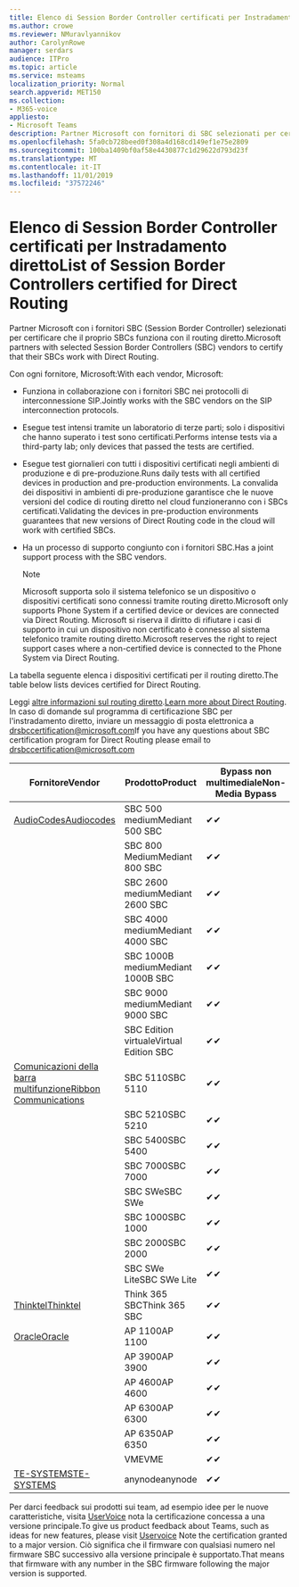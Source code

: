 ```yaml
---
title: Elenco di Session Border Controller certificati per Instradamento diretto
ms.author: crowe
ms.reviewer: NMuravlyannikov
author: CarolynRowe
manager: serdars
audience: ITPro
ms.topic: article
ms.service: msteams
localization_priority: Normal
search.appverid: MET150
ms.collection:
- M365-voice
appliesto:
- Microsoft Teams
description: Partner Microsoft con fornitori di SBC selezionati per certificare il lavoro di SBCs con il routing diretto.
ms.openlocfilehash: 5fa0cb728beed0f308a4d168cd149ef1e75e2809
ms.sourcegitcommit: 100ba1409bf0af58e4430877c1d29622d793d23f
ms.translationtype: MT
ms.contentlocale: it-IT
ms.lasthandoff: 11/01/2019
ms.locfileid: "37572246"
---
```

# <a name="list-of-session-border-controllers-certified-for-direct-routing"></a><span data-ttu-id="e18f3-103">Elenco di Session Border Controller certificati per Instradamento diretto</span><span class="sxs-lookup"><span data-stu-id="e18f3-103">List of Session Border Controllers certified for Direct Routing</span></span>

<span data-ttu-id="e18f3-104">Partner Microsoft con i fornitori SBC (Session Border Controller) selezionati per certificare che il proprio SBCs funziona con il routing diretto.</span><span class="sxs-lookup"><span data-stu-id="e18f3-104">Microsoft partners with selected Session Border Controllers (SBC) vendors to certify that their SBCs work with Direct Routing.</span></span> 

<span data-ttu-id="e18f3-105">Con ogni fornitore, Microsoft:</span><span class="sxs-lookup"><span data-stu-id="e18f3-105">With each vendor, Microsoft:</span></span> 

- <span data-ttu-id="e18f3-106">Funziona in collaborazione con i fornitori SBC nei protocolli di interconnessione SIP.</span><span class="sxs-lookup"><span data-stu-id="e18f3-106">Jointly works with the SBC vendors on the SIP interconnection protocols.</span></span>
- <span data-ttu-id="e18f3-107">Esegue test intensi tramite un laboratorio di terze parti; solo i dispositivi che hanno superato i test sono certificati.</span><span class="sxs-lookup"><span data-stu-id="e18f3-107">Performs intense tests via a third-party lab; only devices that passed the tests are certified.</span></span> 
- <span data-ttu-id="e18f3-108">Esegue test giornalieri con tutti i dispositivi certificati negli ambienti di produzione e di pre-produzione.</span><span class="sxs-lookup"><span data-stu-id="e18f3-108">Runs daily tests with all certified devices in production and pre-production environments.</span></span> <span data-ttu-id="e18f3-109">La convalida dei dispositivi in ambienti di pre-produzione garantisce che le nuove versioni del codice di routing diretto nel cloud funzioneranno con i SBCs certificati.</span><span class="sxs-lookup"><span data-stu-id="e18f3-109">Validating the devices in pre-production environments guarantees that new versions of Direct Routing code in the cloud will work with certified SBCs.</span></span> 
- <span data-ttu-id="e18f3-110">Ha un processo di supporto congiunto con i fornitori SBC.</span><span class="sxs-lookup"><span data-stu-id="e18f3-110">Has a joint support process with the SBC vendors.</span></span>


  > [!NOTE]
  > <span data-ttu-id="e18f3-111">Microsoft supporta solo il sistema telefonico se un dispositivo o dispositivi certificati sono connessi tramite routing diretto.</span><span class="sxs-lookup"><span data-stu-id="e18f3-111">Microsoft only supports Phone System if a certified device or devices are connected via Direct Routing.</span></span> <span data-ttu-id="e18f3-112">Microsoft si riserva il diritto di rifiutare i casi di supporto in cui un dispositivo non certificato è connesso al sistema telefonico tramite routing diretto.</span><span class="sxs-lookup"><span data-stu-id="e18f3-112">Microsoft reserves the right to reject support cases where a non-certified device is connected to the Phone System via Direct Routing.</span></span> 

<span data-ttu-id="e18f3-113">La tabella seguente elenca i dispositivi certificati per il routing diretto.</span><span class="sxs-lookup"><span data-stu-id="e18f3-113">The table below lists devices certified for Direct Routing.</span></span> 

<span data-ttu-id="e18f3-114">Leggi [altre informazioni sul routing diretto](https://aka.ms/dr).</span><span class="sxs-lookup"><span data-stu-id="e18f3-114">[Learn more about Direct Routing](https://aka.ms/dr).</span></span> <span data-ttu-id="e18f3-115">In caso di domande sul programma di certificazione SBC per l'instradamento diretto, inviare un messaggio di posta elettronica a drsbccertification@microsoft.com</span><span class="sxs-lookup"><span data-stu-id="e18f3-115">If you have any questions about SBC certification program for Direct Routing please email to drsbccertification@microsoft.com</span></span>


|                                                       <span data-ttu-id="e18f3-116">Fornitore</span><span class="sxs-lookup"><span data-stu-id="e18f3-116">Vendor</span></span>                                                        |       <span data-ttu-id="e18f3-117">Prodotto</span><span class="sxs-lookup"><span data-stu-id="e18f3-117">Product</span></span>       | <span data-ttu-id="e18f3-118">Bypass non multimediale</span><span class="sxs-lookup"><span data-stu-id="e18f3-118">Non-Media Bypass</span></span> | <span data-ttu-id="e18f3-119">Bypass multimediale</span><span class="sxs-lookup"><span data-stu-id="e18f3-119">Media Bypass</span></span> | <span data-ttu-id="e18f3-120">Versione software</span><span class="sxs-lookup"><span data-stu-id="e18f3-120">Software Version</span></span> |
|---------------------------------------------------------------------------------------------------------------------|---------------------|------------------|--------------|------------------|
| [<span data-ttu-id="e18f3-121">AudioCodes</span><span class="sxs-lookup"><span data-stu-id="e18f3-121">Audiocodes</span></span>](https://www.audiocodes.com/solutions-products/products/products-for-microsoft-365/direct-routing-for-microsoft-teams) |   <span data-ttu-id="e18f3-122">SBC 500 medium</span><span class="sxs-lookup"><span data-stu-id="e18f3-122">Mediant 500 SBC</span></span>   |     <span data-ttu-id="e18f3-123">&#10004;</span><span class="sxs-lookup"><span data-stu-id="e18f3-123">&#10004;</span></span>     |   <span data-ttu-id="e18f3-124">&#10004;</span><span class="sxs-lookup"><span data-stu-id="e18f3-124">&#10004;</span></span>    |  <span data-ttu-id="e18f3-125">7.20 a. 250</span><span class="sxs-lookup"><span data-stu-id="e18f3-125">7.20A.250</span></span>   |
|                                                                                                                     |   <span data-ttu-id="e18f3-126">SBC 800 Medium</span><span class="sxs-lookup"><span data-stu-id="e18f3-126">Mediant 800 SBC</span></span>   |     <span data-ttu-id="e18f3-127">&#10004;</span><span class="sxs-lookup"><span data-stu-id="e18f3-127">&#10004;</span></span>     |   <span data-ttu-id="e18f3-128">&#10004;</span><span class="sxs-lookup"><span data-stu-id="e18f3-128">&#10004;</span></span>     |  <span data-ttu-id="e18f3-129">7.20 a. 250</span><span class="sxs-lookup"><span data-stu-id="e18f3-129">7.20A.250</span></span>   |
|                                                                                                                     |  <span data-ttu-id="e18f3-130">SBC 2600 medium</span><span class="sxs-lookup"><span data-stu-id="e18f3-130">Mediant 2600 SBC</span></span>   |     <span data-ttu-id="e18f3-131">&#10004;</span><span class="sxs-lookup"><span data-stu-id="e18f3-131">&#10004;</span></span>     |   <span data-ttu-id="e18f3-132">&#10004;</span><span class="sxs-lookup"><span data-stu-id="e18f3-132">&#10004;</span></span>    |  <span data-ttu-id="e18f3-133">7.20 a. 250</span><span class="sxs-lookup"><span data-stu-id="e18f3-133">7.20A.250</span></span>   |
|                                                                                                                     |  <span data-ttu-id="e18f3-134">SBC 4000 medium</span><span class="sxs-lookup"><span data-stu-id="e18f3-134">Mediant 4000 SBC</span></span>   |     <span data-ttu-id="e18f3-135">&#10004;</span><span class="sxs-lookup"><span data-stu-id="e18f3-135">&#10004;</span></span>     |   <span data-ttu-id="e18f3-136">&#10004;</span><span class="sxs-lookup"><span data-stu-id="e18f3-136">&#10004;</span></span>     |  <span data-ttu-id="e18f3-137">7.20 a. 250</span><span class="sxs-lookup"><span data-stu-id="e18f3-137">7.20A.250</span></span>   |
|                                                                                                                     | <span data-ttu-id="e18f3-138">SBC 1000B medium</span><span class="sxs-lookup"><span data-stu-id="e18f3-138">Mediant 1000B  SBC</span></span>  |     <span data-ttu-id="e18f3-139">&#10004;</span><span class="sxs-lookup"><span data-stu-id="e18f3-139">&#10004;</span></span>     |   <span data-ttu-id="e18f3-140">In sospeso</span><span class="sxs-lookup"><span data-stu-id="e18f3-140">Pending</span></span>     |  <span data-ttu-id="e18f3-141">7.20 a. 250</span><span class="sxs-lookup"><span data-stu-id="e18f3-141">7.20A.250</span></span>  |
|                                                                                                                     | <span data-ttu-id="e18f3-142">SBC 9000 medium</span><span class="sxs-lookup"><span data-stu-id="e18f3-142">Mediant 9000  SBC</span></span>  |     <span data-ttu-id="e18f3-143">&#10004;</span><span class="sxs-lookup"><span data-stu-id="e18f3-143">&#10004;</span></span>     |   <span data-ttu-id="e18f3-144">&#10004;</span><span class="sxs-lookup"><span data-stu-id="e18f3-144">&#10004;</span></span>     |  <span data-ttu-id="e18f3-145">7.20 a. 250</span><span class="sxs-lookup"><span data-stu-id="e18f3-145">7.20A.250</span></span>   |                                                                       
|                                                                                                                     | <span data-ttu-id="e18f3-146">SBC Edition virtuale</span><span class="sxs-lookup"><span data-stu-id="e18f3-146">Virtual Edition SBC</span></span> |     <span data-ttu-id="e18f3-147">&#10004;</span><span class="sxs-lookup"><span data-stu-id="e18f3-147">&#10004;</span></span>     |   <span data-ttu-id="e18f3-148">&#10004;</span><span class="sxs-lookup"><span data-stu-id="e18f3-148">&#10004;</span></span>     |  <span data-ttu-id="e18f3-149">7.20 a. 250</span><span class="sxs-lookup"><span data-stu-id="e18f3-149">7.20A.250</span></span> |
|  [<span data-ttu-id="e18f3-150">Comunicazioni della barra multifunzione</span><span class="sxs-lookup"><span data-stu-id="e18f3-150">Ribbon Communications</span></span>](https://ribboncommunications.com/solutions/enterprise-solutions/microsoft-skype-business)  |      <span data-ttu-id="e18f3-151">SBC 5110</span><span class="sxs-lookup"><span data-stu-id="e18f3-151">SBC 5110</span></span>       |     <span data-ttu-id="e18f3-152">&#10004;</span><span class="sxs-lookup"><span data-stu-id="e18f3-152">&#10004;</span></span>     |   <span data-ttu-id="e18f3-153">&#10004;</span><span class="sxs-lookup"><span data-stu-id="e18f3-153">&#10004;</span></span>    |       <span data-ttu-id="e18f3-154">V 6.2</span><span class="sxs-lookup"><span data-stu-id="e18f3-154">V6.2</span></span>       |
|                                                                                                                     |      <span data-ttu-id="e18f3-155">SBC 5210</span><span class="sxs-lookup"><span data-stu-id="e18f3-155">SBC 5210</span></span>       |     <span data-ttu-id="e18f3-156">&#10004;</span><span class="sxs-lookup"><span data-stu-id="e18f3-156">&#10004;</span></span>     |  <span data-ttu-id="e18f3-157">&#10004;</span><span class="sxs-lookup"><span data-stu-id="e18f3-157">&#10004;</span></span>    |       <span data-ttu-id="e18f3-158">V 6.2</span><span class="sxs-lookup"><span data-stu-id="e18f3-158">V6.2</span></span>       |
|                                                                                                                     |      <span data-ttu-id="e18f3-159">SBC 5400</span><span class="sxs-lookup"><span data-stu-id="e18f3-159">SBC 5400</span></span>       |     <span data-ttu-id="e18f3-160">&#10004;</span><span class="sxs-lookup"><span data-stu-id="e18f3-160">&#10004;</span></span>     |   <span data-ttu-id="e18f3-161">&#10004;</span><span class="sxs-lookup"><span data-stu-id="e18f3-161">&#10004;</span></span>   |       <span data-ttu-id="e18f3-162">V 6.2</span><span class="sxs-lookup"><span data-stu-id="e18f3-162">V6.2</span></span>       |
|                                                                                                                     |      <span data-ttu-id="e18f3-163">SBC 7000</span><span class="sxs-lookup"><span data-stu-id="e18f3-163">SBC 7000</span></span>       |     <span data-ttu-id="e18f3-164">&#10004;</span><span class="sxs-lookup"><span data-stu-id="e18f3-164">&#10004;</span></span>     |   <span data-ttu-id="e18f3-165">&#10004;</span><span class="sxs-lookup"><span data-stu-id="e18f3-165">&#10004;</span></span>    |       <span data-ttu-id="e18f3-166">V 6.2</span><span class="sxs-lookup"><span data-stu-id="e18f3-166">V6.2</span></span>       |
|                                                                                                                     |       <span data-ttu-id="e18f3-167">SBC SWe</span><span class="sxs-lookup"><span data-stu-id="e18f3-167">SBC SWe</span></span>       |     <span data-ttu-id="e18f3-168">&#10004;</span><span class="sxs-lookup"><span data-stu-id="e18f3-168">&#10004;</span></span>     |   <span data-ttu-id="e18f3-169">&#10004;</span><span class="sxs-lookup"><span data-stu-id="e18f3-169">&#10004;</span></span>   |       <span data-ttu-id="e18f3-170">V 6.2</span><span class="sxs-lookup"><span data-stu-id="e18f3-170">V6.2</span></span>       |
|                                                                                                                     |      <span data-ttu-id="e18f3-171">SBC 1000</span><span class="sxs-lookup"><span data-stu-id="e18f3-171">SBC 1000</span></span>       |     <span data-ttu-id="e18f3-172">&#10004;</span><span class="sxs-lookup"><span data-stu-id="e18f3-172">&#10004;</span></span>     |   <span data-ttu-id="e18f3-173">&#10004;</span><span class="sxs-lookup"><span data-stu-id="e18f3-173">&#10004;</span></span>    |      <span data-ttu-id="e18f3-174">v 8.0.1</span><span class="sxs-lookup"><span data-stu-id="e18f3-174">v8.0.1</span></span>     |
|                                                                                                                     |      <span data-ttu-id="e18f3-175">SBC 2000</span><span class="sxs-lookup"><span data-stu-id="e18f3-175">SBC 2000</span></span>       |     <span data-ttu-id="e18f3-176">&#10004;</span><span class="sxs-lookup"><span data-stu-id="e18f3-176">&#10004;</span></span>     |   <span data-ttu-id="e18f3-177">&#10004;</span><span class="sxs-lookup"><span data-stu-id="e18f3-177">&#10004;</span></span>   |     <span data-ttu-id="e18f3-178">v 8.0.1</span><span class="sxs-lookup"><span data-stu-id="e18f3-178">v8.0.1</span></span>     |
|                                                                                                                     |    <span data-ttu-id="e18f3-179">SBC SWe Lite</span><span class="sxs-lookup"><span data-stu-id="e18f3-179">SBC SWe Lite</span></span>     |     <span data-ttu-id="e18f3-180">&#10004;</span><span class="sxs-lookup"><span data-stu-id="e18f3-180">&#10004;</span></span>     |  <span data-ttu-id="e18f3-181">&#10004;</span><span class="sxs-lookup"><span data-stu-id="e18f3-181">&#10004;</span></span>    |      <span data-ttu-id="e18f3-182">v 8.0.1</span><span class="sxs-lookup"><span data-stu-id="e18f3-182">v8.0.1</span></span>    |
|                     [<span data-ttu-id="e18f3-183">Thinktel</span><span class="sxs-lookup"><span data-stu-id="e18f3-183">Thinktel</span></span>](https://www.thinktel.ca/services/think-365/think-365-overview/)                      |    <span data-ttu-id="e18f3-184">Think 365 SBC</span><span class="sxs-lookup"><span data-stu-id="e18f3-184">Think 365 SBC</span></span>    |     <span data-ttu-id="e18f3-185">&#10004;</span><span class="sxs-lookup"><span data-stu-id="e18f3-185">&#10004;</span></span>     |   <span data-ttu-id="e18f3-186">In sospeso</span><span class="sxs-lookup"><span data-stu-id="e18f3-186">Pending</span></span>    |       <span data-ttu-id="e18f3-187">V 1.4</span><span class="sxs-lookup"><span data-stu-id="e18f3-187">V1.4</span></span>       |
|                     [<span data-ttu-id="e18f3-188">Oracle</span><span class="sxs-lookup"><span data-stu-id="e18f3-188">Oracle</span></span>](https://www.oracle.com/industries/communications/enterprise-session-border-controller/microsoft.html)                      |    <span data-ttu-id="e18f3-189">AP 1100</span><span class="sxs-lookup"><span data-stu-id="e18f3-189">AP 1100</span></span>      |    <span data-ttu-id="e18f3-190">&#10004;</span><span class="sxs-lookup"><span data-stu-id="e18f3-190">&#10004;</span></span>     |    <span data-ttu-id="e18f3-191">&#10004;</span><span class="sxs-lookup"><span data-stu-id="e18f3-191">&#10004;</span></span>    |   <span data-ttu-id="e18f3-192">8.3.0.0.1</span><span class="sxs-lookup"><span data-stu-id="e18f3-192">8.3.0.0.1</span></span> |
|                                                                                                                    |    <span data-ttu-id="e18f3-193">AP 3900</span><span class="sxs-lookup"><span data-stu-id="e18f3-193">AP 3900</span></span>           |    <span data-ttu-id="e18f3-194">&#10004;</span><span class="sxs-lookup"><span data-stu-id="e18f3-194">&#10004;</span></span>     |    <span data-ttu-id="e18f3-195">&#10004;</span><span class="sxs-lookup"><span data-stu-id="e18f3-195">&#10004;</span></span>   |   <span data-ttu-id="e18f3-196">8.3.0.0.1</span><span class="sxs-lookup"><span data-stu-id="e18f3-196">8.3.0.0.1</span></span>  | 
|                                                                                                                    |      <span data-ttu-id="e18f3-197">AP 4600</span><span class="sxs-lookup"><span data-stu-id="e18f3-197">AP 4600</span></span>         |    <span data-ttu-id="e18f3-198">&#10004;</span><span class="sxs-lookup"><span data-stu-id="e18f3-198">&#10004;</span></span>   |    <span data-ttu-id="e18f3-199">&#10004;</span><span class="sxs-lookup"><span data-stu-id="e18f3-199">&#10004;</span></span>     |     <span data-ttu-id="e18f3-200">8.3.0.0.1</span><span class="sxs-lookup"><span data-stu-id="e18f3-200">8.3.0.0.1</span></span>  |
|                                                                                                                    |      <span data-ttu-id="e18f3-201">AP 6300</span><span class="sxs-lookup"><span data-stu-id="e18f3-201">AP 6300</span></span>         |    <span data-ttu-id="e18f3-202">&#10004;</span><span class="sxs-lookup"><span data-stu-id="e18f3-202">&#10004;</span></span>   |    <span data-ttu-id="e18f3-203">&#10004;</span><span class="sxs-lookup"><span data-stu-id="e18f3-203">&#10004;</span></span>     |     <span data-ttu-id="e18f3-204">8.3.0.0.1</span><span class="sxs-lookup"><span data-stu-id="e18f3-204">8.3.0.0.1</span></span>  |
|                                                                                                                   |      <span data-ttu-id="e18f3-205">AP 6350</span><span class="sxs-lookup"><span data-stu-id="e18f3-205">AP 6350</span></span>           |    <span data-ttu-id="e18f3-206">&#10004;</span><span class="sxs-lookup"><span data-stu-id="e18f3-206">&#10004;</span></span>   |    <span data-ttu-id="e18f3-207">&#10004;</span><span class="sxs-lookup"><span data-stu-id="e18f3-207">&#10004;</span></span>    |     <span data-ttu-id="e18f3-208">8.3.0.0.1</span><span class="sxs-lookup"><span data-stu-id="e18f3-208">8.3.0.0.1</span></span>  |                                             
|                                                                                                                    |      <span data-ttu-id="e18f3-209">VME</span><span class="sxs-lookup"><span data-stu-id="e18f3-209">VME</span></span>           |    <span data-ttu-id="e18f3-210">&#10004;</span><span class="sxs-lookup"><span data-stu-id="e18f3-210">&#10004;</span></span>    |    <span data-ttu-id="e18f3-211">&#10004;</span><span class="sxs-lookup"><span data-stu-id="e18f3-211">&#10004;</span></span>    |     <span data-ttu-id="e18f3-212">8.3.0.0.1</span><span class="sxs-lookup"><span data-stu-id="e18f3-212">8.3.0.0.1</span></span>   |
|                     [<span data-ttu-id="e18f3-213">TE-SYSTEMS</span><span class="sxs-lookup"><span data-stu-id="e18f3-213">TE-SYSTEMS</span></span>](https://www.anynode.de/anynode-and-microsoft-teams/)                               |     <span data-ttu-id="e18f3-214">anynode</span><span class="sxs-lookup"><span data-stu-id="e18f3-214">anynode</span></span>         |     <span data-ttu-id="e18f3-215">&#10004;</span><span class="sxs-lookup"><span data-stu-id="e18f3-215">&#10004;</span></span>   |  <span data-ttu-id="e18f3-216">&#10004;</span><span class="sxs-lookup"><span data-stu-id="e18f3-216">&#10004;</span></span>   |      <span data-ttu-id="e18f3-217">v 3.16.2</span><span class="sxs-lookup"><span data-stu-id="e18f3-217">v3.16.2</span></span>      |

<span data-ttu-id="e18f3-218">Per darci feedback sui prodotti sui team, ad esempio idee per le nuove caratteristiche, visita [UserVoice](https://microsoftteams.uservoice.com) nota la certificazione concessa a una versione principale.</span><span class="sxs-lookup"><span data-stu-id="e18f3-218">To give us product feedback about Teams, such as ideas for new features, please visit [Uservoice](https://microsoftteams.uservoice.com) Note the certification granted to a major version.</span></span> <span data-ttu-id="e18f3-219">Ciò significa che il firmware con qualsiasi numero nel firmware SBC successivo alla versione principale è supportato.</span><span class="sxs-lookup"><span data-stu-id="e18f3-219">That means that firmware with any number in the SBC firmware following the major version is supported.</span></span>
